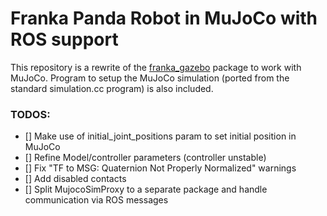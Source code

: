 # Franka Panda Robot in MuJoCo with ROS support

This repository is a rewrite of the [franka_gazebo](https://github.com/frankaemika/franka_ros/tree/develop/franka_gazebo) package to work with MuJoCo. Program to setup the MuJoCo simulation (ported from the standard simulation.cc program) is also included.

### TODOS:
- [] Make use of initial_joint_positions param to set initial position in MuJoCo
- [] Refine Model/controller parameters (controller unstable)
- [] Fix "TF to MSG: Quaternion Not Properly Normalized" warnings
- [] Add disabled contacts
- [] Split MujocoSimProxy to a separate package and handle communication via ROS messages
